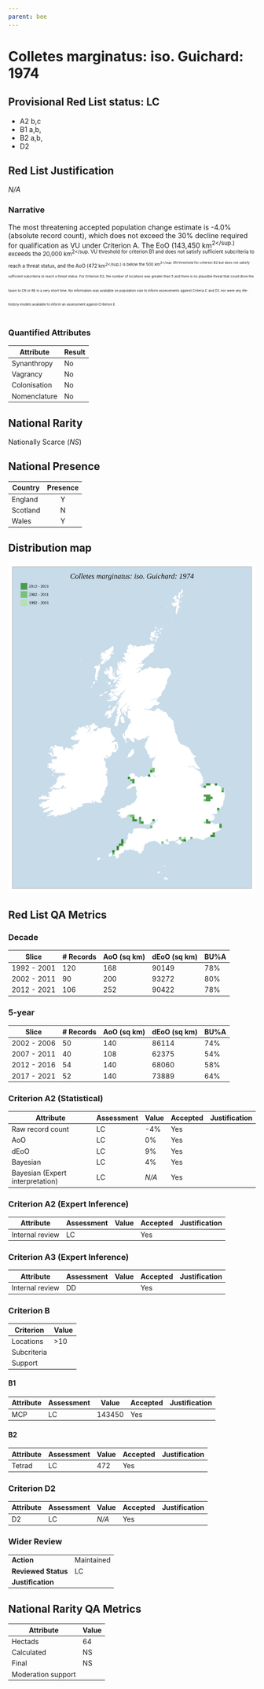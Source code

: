 ```yaml
---
parent: bee
---
```


# Colletes marginatus: iso. Guichard: 1974

## Provisional Red List status: LC
- A2 b,c
- B1 a,b, 
- B2 a,b, 
- D2

## Red List Justification
*N/A*
### Narrative


The most threatening accepted population change estimate is -4.0% (absolute record count), which does not exceed the 30% decline required for qualification as VU under Criterion A. The EoO (143,450 km<sup>2</sup.) exceeds the 20,000 km<sup>2</sup. VU threshold for criterion B1 and does not satisfy sufficient subcriteria to reach a threat status, and the AoO (472 km<sup>2</sup.) is below the 500 km<sup>2</sup. EN threshold for criterion B2 but does not satisfy sufficient subcriteria to reach a threat status. For Criterion D2, the number of locations was greater than 5 and there is no plausible threat that could drive the taxon to CR or RE in a very short time. No information was available on population size to inform assessments against Criteria C and D1; nor were any life-history models available to inform an assessment against Criterion E.
### Quantified Attributes
|Attribute|Result|
|---|---|
|Synanthropy|No|
|Vagrancy|No|
|Colonisation|No|
|Nomenclature|No|


## National Rarity
Nationally Scarce (*NS*)

## National Presence
|Country|Presence
|---|:-:|
|England|Y|
|Scotland|N|
|Wales|Y|


## Distribution map
![](../map/576.svg)

## Red List QA Metrics
### Decade
| Slice | # Records | AoO (sq km) | dEoO (sq km) |BU%A |
|---|---|---|---|---|
|1992 - 2001|120|168|90149|78%|
|2002 - 2011|90|200|93272|80%|
|2012 - 2021|106|252|90422|78%|
### 5-year
| Slice | # Records | AoO (sq km) | dEoO (sq km) |BU%A |
|---|---|---|---|---|
|2002 - 2006|50|140|86114|74%|
|2007 - 2011|40|108|62375|54%|
|2012 - 2016|54|140|68060|58%|
|2017 - 2021|52|140|73889|64%|
### Criterion A2 (Statistical)
|Attribute|Assessment|Value|Accepted|Justification
|---|---|---|---|---|
|Raw record count|LC|-4%|Yes||
|AoO|LC|0%|Yes||
|dEoO|LC|9%|Yes||
|Bayesian|LC|4%|Yes||
|Bayesian (Expert interpretation)|LC|*N/A*|Yes||
### Criterion A2 (Expert Inference)
|Attribute|Assessment|Value|Accepted|Justification
|---|---|---|---|---|
|Internal review|LC||Yes||
### Criterion A3 (Expert Inference)
|Attribute|Assessment|Value|Accepted|Justification
|---|---|---|---|---|
|Internal review|DD||Yes||
### Criterion B
|Criterion| Value|
|---|---|
|Locations|>10|
|Subcriteria||
|Support||
#### B1
|Attribute|Assessment|Value|Accepted|Justification
|---|---|---|---|---|
|MCP|LC|143450|Yes||
#### B2
|Attribute|Assessment|Value|Accepted|Justification
|---|---|---|---|---|
|Tetrad|LC|472|Yes||
### Criterion D2
|Attribute|Assessment|Value|Accepted|Justification
|---|---|---|---|---|
|D2|LC|*N/A*|Yes||
### Wider Review
|  |  |
|---|---|
|**Action**|Maintained|
|**Reviewed Status**|LC|
|**Justification**||


## National Rarity QA Metrics
|Attribute|Value|
|---|---|
|Hectads|64|
|Calculated|NS|
|Final|NS|
|Moderation support||


